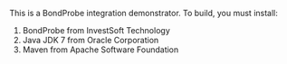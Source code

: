 This is a BondProbe integration demonstrator.  To build, you must install:

1. BondProbe from InvestSoft Technology
2. Java JDK 7 from Oracle Corporation
3. Maven from Apache Software Foundation

